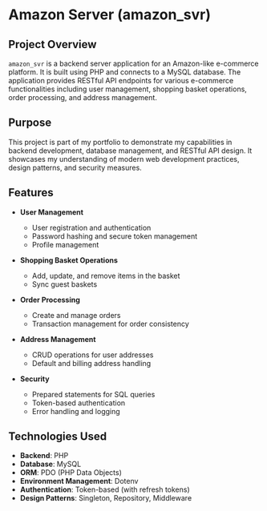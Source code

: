 # Amazon Server (amazon_svr)

## Project Overview

`amazon_svr` is a backend server application for an Amazon-like e-commerce platform. It is built using PHP and connects to a MySQL database. The application provides RESTful API endpoints for various e-commerce functionalities including user management, shopping basket operations, order processing, and address management.

## Purpose

This project is part of my portfolio to demonstrate my capabilities in backend development, database management, and RESTful API design. It showcases my understanding of modern web development practices, design patterns, and security measures.

## Features

- **User Management**
  - User registration and authentication
  - Password hashing and secure token management
  - Profile management

- **Shopping Basket Operations**
  - Add, update, and remove items in the basket
  - Sync guest baskets

- **Order Processing**
  - Create and manage orders
  - Transaction management for order consistency

- **Address Management**
  - CRUD operations for user addresses
  - Default and billing address handling

- **Security**
  - Prepared statements for SQL queries
  - Token-based authentication
  - Error handling and logging

## Technologies Used

- **Backend**: PHP
- **Database**: MySQL
- **ORM**: PDO (PHP Data Objects)
- **Environment Management**: Dotenv
- **Authentication**: Token-based (with refresh tokens)
- **Design Patterns**: Singleton, Repository, Middleware
